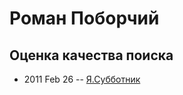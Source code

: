# Роман Поборчий

## Оценка качества поиска
- 2011 Feb 26 -- [Я.Субботник](https://events.yandex.ru/lib/talks/249/)    
